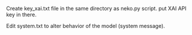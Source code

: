 Create key_xai.txt file in the same directory as neko.py script. put XAI API key in there.

Edit system.txt to alter behavior of the model (system message).
